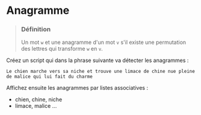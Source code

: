 # Anagramme

> ### Définition
> Un mot `w` et une anagramme d'un mot `v` s'il existe une permutation des lettres qui transforme `w` en `v`.


Créez un script qui dans la phrase suivante va détecter les anagrammes : 

```text
Le chien marche vers sa niche et trouve une limace de chine nue pleine de malice qui lui fait du charme
```

Affichez ensuite les anagrammes par listes associatives : 
- chien, chine, niche
- limace, malice
...